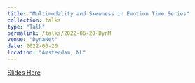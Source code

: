 ```yaml
---
title: "Multimodality and Skewness in Emotion Time Series"
collection: talks
type: "Talk"
permalink: /talks/2022-06-20-DynM
venue: "DynaNet"
date: 2022-06-20
location: "Amsterdam, NL"
---
```


[Slides Here](http://ryanoisin.github.io/files/Dynanet_RyanHaslbeckDablander.pdf)
